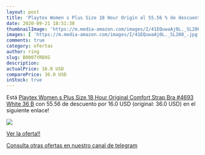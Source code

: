 ```yaml
---
layout: post
title: 'Playtex Women s Plus Size 18 Hour Origin al 55.56 % de descuento'
date: 2020-09-21 18:51:30
thumbnailImage: 'https://m.media-amazon.com/images/I/41EQuwaAj0L._SL200_.jpg'
images: [ 'https://m.media-amazon.com/images/I/41EQuwaAj0L._SL200_.jpg' ]
comments: true
category: ofertas
author: ring
slug: B0007YR8XG
description:
actualPrice: 16.0 USD
comparePrice: 36.0 USD
inStock: true
---
```


Está [Playtex Women s Plus Size 18 Hour Original Comfort Strap Bra #4693  White  36 B](https://www.amazon.com/dp/B0007YR8XG/?tag=redken08-20) con 55.56 de descuento por 16.0 USD (original: 36.0 USD) en el siguiente enlace!

[![](https://m.media-amazon.com/images/I/41EQuwaAj0L._SL200_.jpg)](https://www.amazon.com/dp/B0007YR8XG/?tag=redken08-20)

[Ver la oferta!!](https://www.amazon.com/dp/B0007YR8XG/?tag=redken08-20)

[Consulta otras ofertas en nuestro canal de telegram](https://t.me/s/ofertas25)
